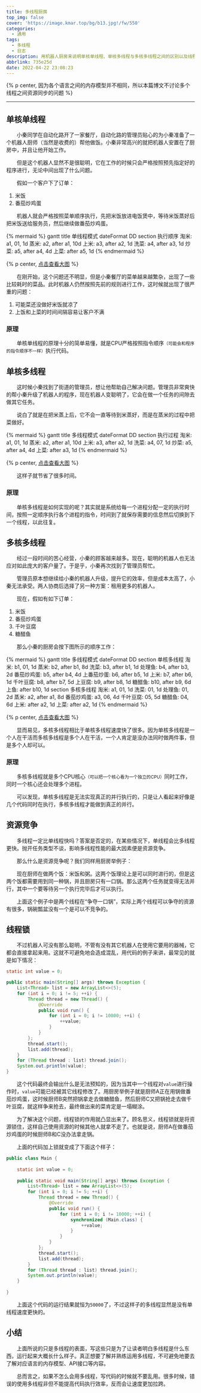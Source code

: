```yaml
---
title: 多线程厨房
top_img: false
cover: 'https://image.kmar.top/bg/b13.jpg!/fw/550'
categories:
  - 通用
tags:
  - 多线程
  - 日志
description: 用机器人厨房来说明单核单线程、单核多线程与多核多线程之间的区别以及线程锁的作用。
abbrlink: 735e25d
date: 2022-04-22 23:08:23
---
```


{% p center, 因为各个语言之间的内存模型并不相同，所以本篇博文不讨论多个线程之间资源同步的问题 %}

---

## 单核单线程

&emsp;&emsp;小秦同学在自动化路开了一家餐厅，自动化路的管理员贴心的为小秦准备了一个机器人厨师（当然是收费的）帮他做饭。小秦非常高兴的就把机器人安置在了厨房中，并且让他开始工作。

&emsp;&emsp;但是这个机器人显然不是很聪明，它在工作的时候只会严格按照预先指定好的程序进行，无论中间出现了什么问题。

&emsp;&emsp;假如一个客户下了订单：

1. 米饭
2. 番茄炒鸡蛋

&emsp;&emsp;机器人就会严格按照菜单顺序执行，先把米饭放进电饭煲中，等待米饭蒸好后把米饭送给服务员，然后继续做番茄炒鸡蛋。

{% mermaid %}
gantt
    title 单线程模式
    dateFormat DD
    section 执行顺序
    淘米:   a1, 01, 1d
    蒸米:   a2, after a1, 10d
    上米:   a3, after a2, 1d
    洗菜:   a4, after a3, 1d
    炒菜:   a5, after a4, 4d
    上菜:   after a5, 1d
{% endmermaid %}

{% p center, <a href="https://mermaid-js.github.io/mermaid-live-editor/view#pako:eNpFkL1qwzAQgF9F3Owhzs_i2e0LdNUiLDURraWinocSsnRL2hIIhGTo4qlZSwsNptCXqX_6FpWjyD44ON333YFuDonmAiKYMoVIFbGBEm8FKV-2dfFTH56qQ15-rx3iDMWlNilDEseudS8SlFqRavnW5M9_eVEWZ7n62tfvH5GtWBiQgc2QO9Jsjp4MA8KuUZiTEw7Owu9x5YVRJwz7BdXnrlm_nvi446Oe148bzycdt-a43--5Y5N2FgJIhf2c5PYg89akgDORCgqRLTkzNxSoWlgvu2tPccElagMRmkwEwDLUVw8q8W_nxJJNDUtdc_EPgmyFlA" target="_blank">点击查看大图</a> %}

&emsp;&emsp;在刚开始，这个问题还不明显，但是小秦餐厅的菜单越来越繁杂，出现了一些比较耗时的菜品。此时机器人仍然按照先前的规则进行工作，这时候就出现了很严重的问题：

1. 可能菜还没做好米饭就凉了
2. 上饭和上菜的时间间隔容易让客户不满

### 原理

&emsp;&emsp;单核单线程的原理十分的简单易懂，就是CPU严格按照指令顺序<small>（可能会和程序的指令顺序不一样）</small>执行代码。

## 单核多线程

&emsp;&emsp;这时候小秦找到了街道的管理员，想让他帮助自己解决问题。管理员非常爽快的帮小秦升级了机器人的程序，现在机器人变聪明了，它会在做一个任务的间隙去做其它任务。

&emsp;&emsp;说白了就是在把米蒸上后，它不会一直等待到米蒸好，而是在蒸米的过程中把菜做好。

{% mermaid %}
gantt
    title 多线程模式
    dateFormat DD
    section 执行过程
    淘米:   a1, 01, 1d
    蒸米:   a2, after a1, 10d
    上米:   a3, after a2, 1d
    洗菜:   a4, 07, 1d
    炒菜:   a5, after a4, 4d
    上菜:   after a3, 1d
{% endmermaid %}

{% p center, <a href="https://mermaid-js.github.io/mermaid-live-editor/view#pako:eNpFkL1qwzAQx19F3OwhzgcBz25foKsWYSmJaC0V5TyUkKVL6AcEsrSELoFCs5YWGkohL9PYfoyeoyoWCE73-_0PdDPIrFSQwFgYRG4YHdR4pdjhdV1976vtQ7ndHH6WHkmB6ty6XCBLU9-aqgy1Nay8e6s3j_V-QRFPyq_n6v0joUrEEevQjaUn9WoXSDdiYoTKHZ248y_87u6D0DsJ3XZA-flUL1-OvE-jhy2pbleBDE5Jcvrt5MA96zVZiCBX9C0taRWzxuSAE5UrDgmVUrhLDtzMySuumyWcSY3WQYKuUBGIAu3FjcnC2zupFmMnct-c_wEisIMl" target="_blank">点击查看大图</a> %}

&emsp;&emsp;这样子就节省了很多时间。

### 原理

&emsp;&emsp;单核多线程是如何实现的呢？其实就是系统给每一个进程分配一定的执行时间，按照一定顺序执行各个进程的指令，时间到了就保存需要的信息然后切换到下一个线程，以此往复。

## 多核多线程

&emsp;&emsp;经过一段时间的苦心经营，小秦的顾客越来越多。现在，聪明的机器人也无法应对如此庞大的客户量了。于是乎，小秦再次找到了管理员帮忙。

&emsp;&emsp;管理员原本想继续给小秦的机器人升级，提升它的效率，但是成本太高了，小秦无法承受。两人协商后选择了另一种方案：租用更多的机器人。

&emsp;&emsp;现在，假如有如下订单：

1. 米饭
2. 番茄炒鸡蛋
3. 千叶豆腐
4. 糖醋鱼

&emsp;&emsp;那么小秦的厨房会按下图所示的顺序工作：

{% mermaid %}
gantt
    title 多线程模式
    dateFormat DD
    section 单核多线程
        淘米:       b1, 01, 1d
        蒸米:       b2, after b1, 8d
        洗菜:       b3, after b1, 1d
        处理鱼:     b4, after b3, 2d
        番茄炒鸡蛋: b5, after b4, 4d
        上番茄炒蛋: b6, after b5, 1d
        上米:       b7, after b6, 1d
        千叶豆腐:   b8, after b7, 5d
        上豆腐:     b9, after b8, 1d
        糖醋鱼:     b10, after b9, 6d
        上鱼:       after b10, 1d
    section 多核多线程
        淘米:       a1, 01, 1d
        洗菜:       01, 1d
        处理鱼:    01, 2d
        蒸米:       a2, after a1, 8d
        番茄炒鸡蛋: a3, 06, 4d
        千叶豆腐:   05, 5d
        糖醋鱼:     04, 6d
        上米:       after a2, 1d
        上菜:       after a2, 1d
{% endmermaid %}

{% p center, <a href="https://mermaid-js.github.io/mermaid-live-editor/view#pako:eNqNk81OwkAQx19ls-ceSqUVe0ZfwGsvW7pio21NXQ6GcFHkIBIICWrQgyQcCDeC0caQ-DL2g7dw6-p2W9S4SZPuzm9mZ-a_04Q1z8JQh3XkEmK4gC5ik2MMwuk4fn2LZ91oNglXfWayEMF7nu8gAqpVdnSKa8T2XBD2RtFjwL2YMV3Ry128WOpfO7MkAZl-JSsjkmEgEooE0AHB_idbEbjo6TbpP3BuS-TEeOG0HQ8668WKoWaZg9RFEcB4NE-u2_H5cB1MkvuuDkyVo9SpLKDvwRWnGapxVM1fn6JCOduc0wpp9i7C_nOy6CSXg5Q2K5ykPmo-YoZRcIeDlXzIeHmz7nSzyksyJ6mPlg_JMcD7KGfhuK7T8X90RT_omtdL_lOl1Kr8-iYQfxOo8CY2JERUY1nLi1fstKzm-1tom1ze6JWYC8tD2RBdqFVkoAQdTEfGtuiYNVMPA5JD7GAD6vTXQv6RAQ23RbnGSTpgu5ZNPB_qxG9gCaIG8fbP3Nr3njFVG9V95LDD1gfVDU9B" target="_blank">点击查看大图</a> %}

&emsp;&emsp;显而易见，多核多线程相比于单核多线程速度快了很多。因为单核多线程是一个人在干活而多核多线程是多个人在干活，一个人肯定是没办法同时做两件事，但是多个人却可以。

### 原理

&emsp;&emsp;多核多线程就是多个CPU核心<small>（可以把一个核心看为一个独立的CPU）</small>同时工作，同时一个核心还会处理多个进程。

&emsp;&emsp;可以发现，单核多线程是无法实现真正的并行执行的，只是让人看起来好像是几个代码同时在执行，多核多线程才能做到真正的并行。

## 资源竞争

&emsp;&emsp;多线程一定比单线程快吗？答案是否定的，在某些情况下，单线程会比多线程更快。抛开任务类型不谈，影响多线程性能的最大因素便是资源竞争。

&emsp;&emsp;那么什么是资源竞争呢？我们同样用厨房举例子：

&emsp;&emsp;现在厨师在做两个饭：米饭和粥。这两个饭理论上是可以同时进行的，但是这两个饭都需要用到同一种锅，并且厨房只有一口锅。那么这两个任务就变得无法并行，其中一个要等待另一个执行完毕后才可以执行。

&emsp;&emsp;上面这个例子中是两个线程在“争夺一口锅”，实际上两个线程可以争夺的资源有很多，锅碗瓢盆没有一个是可以不竞争的。

## 线程锁

&emsp;&emsp;不过机器人可没有那么聪明，不管有没有其它机器人在使用它要用的器械，它都会直接拿起来用。这就不可避免地会造成混乱，用代码的例子来讲，最常见的就是如下情况：

```java
static int value = 0;

public static main(String[] args) throws Exception {
    List<Thread> list = new ArrayList<>(5);
    for (int i = 0; i != 5; ++i) {
        Thread thread = new Thread() {
            @Override
            public void run() {
                for (int i = 0; i != 10000; ++i) {
                    ++value;
                }
            }
        };
        thread.start();
        list.add(thread);
    }
    for (Thread thread : list) thread.join();
    System.out.println(value);
}
```

&emsp;&emsp;这个代码最终会输出什么是无法预知的，因为当其中一个线程对`value`进行操作时，`value`可能已经被其它线程修改了。用厨房举例子就是厨师A正在用锅做番茄炒鸡蛋，这时候厨师B突然把锅拿走去做糖醋鱼，然后厨师C又把锅抢走去做千叶豆腐，就这样争来抢去，最终做出来的菜肯定是一塌糊涂。

&emsp;&emsp;为了解决这个问题，线程锁的作用就凸显出来了。顾名思义，线程锁就是将资源锁住，这样自己使用资源的时候其他人就拿不走了。也就是说，厨师A在做番茄炒鸡蛋的时候厨师B和C没办法拿走锅。

&emsp;&emsp;上面的代码加上锁就变成了下面这个样子：

```java
public class Main {
    
    static int value = 0;
    
    public static void main(String[] args) throws Exception {
        List<Thread> list = new ArrayList<>(5);
        for (int i = 0; i != 5; ++i) {
            Thread thread = new Thread() {
                @Override
                public void run() {
                    for (int i = 0; i != 10000; ++i) {
                        synchronized (Main.class) {
                            ++value;
                        }
                    }
                }
            };
            thread.start();
            list.add(thread);
        }
        for (Thread thread : list) thread.join();
        System.out.println(value);
    }
    
}
```

&emsp;&emsp;上面这个代码的运行结果就恒为`50000`了，不过这样子的多线程显然是没有单线程速度更快的。

## 小结

&emsp;&emsp;上面所说的只是多线程的表面，写这些只是为了让读者明白多线程是什么东西，运行起来大概长什么样子。真正想要了解并熟练运用多线程，不可避免地要去了解对应语言的内存模型、API接口等内容。

&emsp;&emsp;总而言之，如果不怎么会用多线程，写代码的时候就不要乱用。很多时候，错误的使用多线程非但不能提高代码执行效率，反而会让速度更加拉跨。